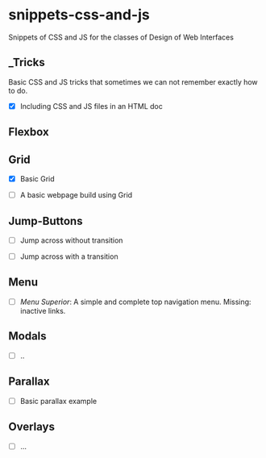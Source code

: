 # snippets-css-and-js
Snippets of CSS and JS for the classes of Design of Web Interfaces


## _Tricks

Basic CSS and JS tricks that sometimes we can not remember exactly how to do.

- [x] Including CSS and JS files in an HTML doc

## Flexbox




## Grid

- [x] Basic Grid
- [ ] A basic webpage build using Grid


## Jump-Buttons

- [ ] Jump across without transition
- [ ] Jump across with a transition


## Menu

- [ ] _Menu Superior_: A simple and complete top navigation menu. Missing: inactive links. 


## Modals

- [ ] ..


## Parallax

- [ ] Basic parallax example 


## Overlays

- [ ] ...